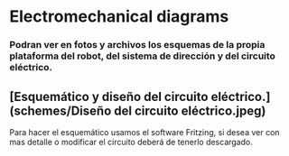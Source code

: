 # Electromechanical diagrams
### Podran ver en fotos y archivos los esquemas de la propia plataforma del robot, del sistema de dirección y del circuito eléctrico.


## [Esquemático y diseño del circuito eléctrico.](schemes/Diseño del circuito eléctrico.jpeg)
Para hacer el esquemático usamos el software Fritzing, si desea ver con mas detalle o modificar el circuito deberá de tenerlo descargado.

